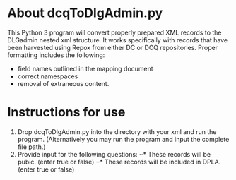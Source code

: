 # About dcqToDlgAdmin.py

This Python 3 program will convert properly prepared XML records to the DLGadmin nested xml structure. It works specifically with records that have been harvested using Repox from either DC or DCQ repositories. Proper formatting includes the following:

* field names outlined in the mapping document
* correct namespaces
* removal of extraneous content.

# Instructions for use

1. Drop dcqToDlgAdmin.py into the directory with your xml and run the program. (Alternatively you may run the program and input the complete file path.)
2. Provide input for the following questions:
⋅⋅* These records will be pubic. (enter true or false)
⋅⋅* These records will be included in DPLA. (enter true or false)
